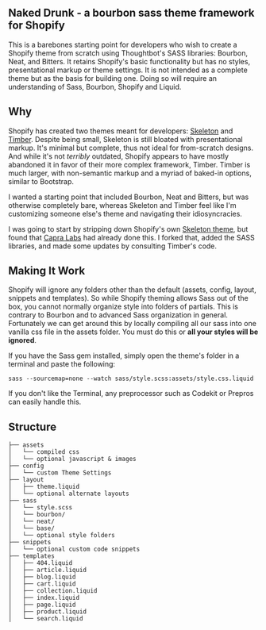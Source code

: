 Naked Drunk - a bourbon sass theme framework for Shopify
---------------------------------------------

This is a barebones starting point for developers who wish to create a Shopify theme from scratch using Thoughtbot's SASS libraries: Bourbon, Neat, and Bitters. It retains Shopify's basic functionality but has no styles, presentational markup or theme settings. It is not intended as a complete theme but as the basis for building one. Doing so will require an understanding of Sass, Bourbon, Shopify and Liquid.

Why
----
Shopify has created two themes meant for developers: [Skeleton](https://github.com/Shopify/skeleton-theme) and [Timber](http://shopify.github.io/Timber/). Despite being small, Skeleton is still bloated with presentational markup. It's minimal but complete, thus not ideal for from-scratch designs. And while it's not *terribly* outdated, Shopify appears to have mostly abandoned it in favor of their more complex framework, Timber. Timber is much larger, with non-semantic markup and a myriad of baked-in options, similar to Bootstrap. 

I wanted a starting point that included Bourbon, Neat and Bitters, but was otherwise completely bare, whereas Skeleton and Timber feel like I'm customizing someone else's theme and navigating their idiosyncracies.

I was going to start by stripping down Shopify's own <a href="https://github.com/Shopify/skeleton-theme">Skeleton theme</a>, but found that [Capra Labs](http://thisiscapra.com/blog/naked-a-shopify-theme/) had already done this. I forked that, added the SASS libraries, and made some updates by consulting Timber's code.

Making It Work
---------------------
Shopify will ignore any folders other than the default (assets, config, layout, snippets and templates). So while Shopify theming allows Sass out of the box, you cannot normally organize style into folders of partials. This is contrary to Bourbon and to advanced Sass organization in general. Fortunately we can get around this by locally compiling all our sass into one vanilla css file in the assets folder. You must do this or **all your styles will be ignored**.

If you have the Sass gem installed, simply open the theme's folder in a terminal and paste the following:
```
sass --sourcemap=none --watch sass/style.scss:assets/style.css.liquid
```
If you don't like the Terminal, any preprocessor such as Codekit or Prepros can easily handle this.

Structure
---------------
```
├── assets
│   └── compiled css
│   └── optional javascript & images
├── config
│   └── custom Theme Settings
├── layout
│   ├── theme.liquid
│   └── optional alternate layouts
├── sass
│   └── style.scss
│   └── bourbon/
│   └── neat/
│   └── base/
│   └── optional style folders
├── snippets
│   └── optional custom code snippets
├── templates
│   ├── 404.liquid
│   ├── article.liquid
│   ├── blog.liquid
│   ├── cart.liquid
│   ├── collection.liquid
│   ├── index.liquid
│   ├── page.liquid
│   ├── product.liquid
│   └── search.liquid
```
